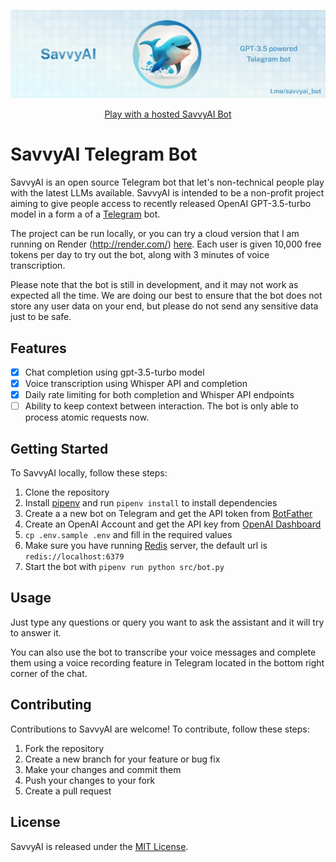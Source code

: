 ![](/assets/readme-bot-intro.png)

<div align="center">

[Play with a hosted SavvyAI Bot](https://t.me/savvyai_bot)

</div>

# SavvyAI Telegram Bot

SavvyAI is an open source Telegram bot that let's non-technical people play with the latest LLMs available.
SavvyAI is intended to be a non-profit project aiming to give people access to recently released OpenAI GPT-3.5-turbo model in a form a of a [Telegram](https://telegram.org/) bot.

The project can be run locally, or you can try a cloud version that I am running on Render (http://render.com/) [here](https://t.me/savvyai_bot). Each user is given 10,000 free tokens per day to try out the bot, along with 3 minutes of voice transcription.

Please note that the bot is still in development, and it may not work as expected all the time. We are doing our best to ensure that the bot does not store any user data on your end, but please do not send any sensitive data just to be safe.

## Features

- [x] Chat completion using gpt-3.5-turbo model
- [x] Voice transcription using Whisper API and completion
- [x] Daily rate limiting for both completion and Whisper API endpoints
- [ ] Ability to keep context between interaction. The bot is only able to process atomic requests now.

## Getting Started

To SavvyAI locally, follow these steps:

1. Clone the repository
2. Install [pipenv](https://pipenv.pypa.io/en/latest/index.html) and run `pipenv install` to install dependencies
3. Create a a new bot on Telegram and get the API token from [BotFather](https://t.me/botfather)
4. Create an OpenAI Account and get the API key from [OpenAI Dashboard](https://platform.openai.com/account/api-keys)
5. `cp .env.sample .env` and fill in the required values
6. Make sure you have running [Redis](https://redis.io/) server, the default url is `redis://localhost:6379`
7. Start the bot with `pipenv run python src/bot.py`

## Usage

Just type any questions or query you want to ask the assistant and it will try to answer it.

You can also use the bot to transcribe your voice messages and complete them using a voice recording feature in Telegram located in the bottom right corner of the chat.

## Contributing

Contributions to SavvyAI are welcome! To contribute, follow these steps:

1. Fork the repository
2. Create a new branch for your feature or bug fix
3. Make your changes and commit them
4. Push your changes to your fork
5. Create a pull request

## License

SavvyAI is released under the [MIT License](https://opensource.org/licenses/MIT).
